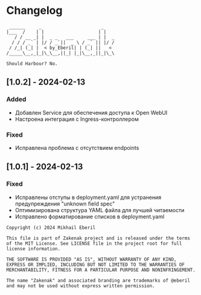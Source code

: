 # Changelog
```ascii
 ______     _                      _    
|___  /    | |                    | |   
   / / __ _| |  _ _   ___     ___ | |  _
  / / / _` | |/ / _`||  _ \ / _` || |/ /
 / /_| (_| |  < by_Eberil| | (_| ||   < 
/_____\__,_|_|\_\__,||_| |_|\__,_||_|\_\

Should Harbour?	No.
```
## [1.0.2] - 2024-02-13

### Added
- Добавлен Service для обеспечения доступа к Open WebUI
- Настроена интеграция с Ingress-контроллером

### Fixed
- Исправлена проблема с отсутствием endpoints

## [1.0.1] - 2024-02-13

### Fixed
- Исправлены отступы в deployment.yaml для устранения предупреждения "unknown field spec"
- Оптимизирована структура YAML файла для лучшей читаемости
- Исправлено форматирование списков в deployment.yaml

```plain text
Copyright (c) 2024 Mikhail Eberil

This file is part of Zakenak project and is released under the terms of the MIT License. See LICENSE file in the project root for full license information.

THE SOFTWARE IS PROVIDED "AS IS", WITHOUT WARRANTY OF ANY KIND, EXPRESS OR IMPLIED, INCLUDING BUT NOT LIMITED TO THE WARRANTIES OF MERCHANTABILITY, FITNESS FOR A PARTICULAR PURPOSE AND NONINFRINGEMENT.

The name "Zakenak" and associated branding are trademarks of @eberil and may not be used without express written permission.
```